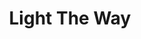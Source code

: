 ---
title: Light The Way
description: Ahead of you, to guide you - Los Angeles' Best Veteran Resources.  Prevetted By Vets, For Vets.
image: /assets/images/projects/light-the-way.jpg
alt: "no parking sign"
links: 
  # - name: Github
  #   url: 'https://github.com/light-the-way'
  - name: Site
    url: 'https://lighttheway.herokuapp.com/'
looking: Front-end Developers, UX Designers
location: Downtown LA
# partner: 
---